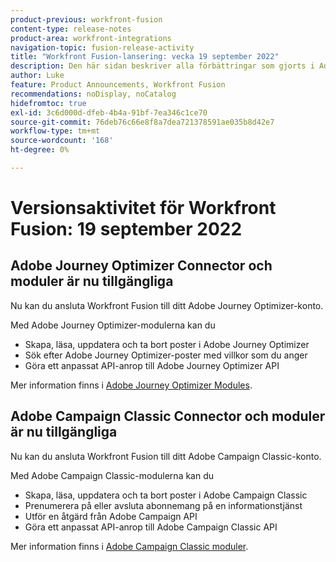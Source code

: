 ```yaml
---
product-previous: workfront-fusion
content-type: release-notes
product-area: workfront-integrations
navigation-topic: fusion-release-activity
title: "Workfront Fusion-lansering: vecka 19 september 2022"
description: Den här sidan beskriver alla förbättringar som gjorts i Adobe Workfront Fusion den 19 september 2022.
author: Luke
feature: Product Announcements, Workfront Fusion
recommendations: noDisplay, noCatalog
hidefromtoc: true
exl-id: 3c6d000d-dfeb-4b4a-91bf-7ea346c1ce70
source-git-commit: 76deb76c66e8f8a7dea721378591ae035b8d42e7
workflow-type: tm+mt
source-wordcount: '168'
ht-degree: 0%

---
```


# Versionsaktivitet för Workfront Fusion: 19 september 2022

## Adobe Journey Optimizer Connector och moduler är nu tillgängliga

Nu kan du ansluta Workfront Fusion till ditt Adobe Journey Optimizer-konto.

Med Adobe Journey Optimizer-modulerna kan du
* Skapa, läsa, uppdatera och ta bort poster i Adobe Journey Optimizer
* Sök efter Adobe Journey Optimizer-poster med villkor som du anger
* Göra ett anpassat API-anrop till Adobe Journey Optimizer API

Mer information finns i [Adobe Journey Optimizer Modules](/help/quicksilver/workfront-fusion/apps-and-their-modules/adobe-journey-optimizer-modules.md).

## Adobe Campaign Classic Connector och moduler är nu tillgängliga

Nu kan du ansluta Workfront Fusion till ditt Adobe Campaign Classic-konto.

Med Adobe Campaign Classic-modulerna kan du
* Skapa, läsa, uppdatera och ta bort poster i Adobe Campaign Classic
* Prenumerera på eller avsluta abonnemang på en informationstjänst
* Utför en åtgärd från Adobe Campaign API
* Göra ett anpassat API-anrop till Adobe Campaign Classic API

Mer information finns i [Adobe Campaign Classic moduler](/help/quicksilver/workfront-fusion/apps-and-their-modules/adobe-campaign-classic-connector.md).
